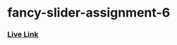 # fancy-slider-assignment-6

### [Live Link](https://rajuahmmadhridoy.github.io/Fancy-slider-assignment-6/.)
